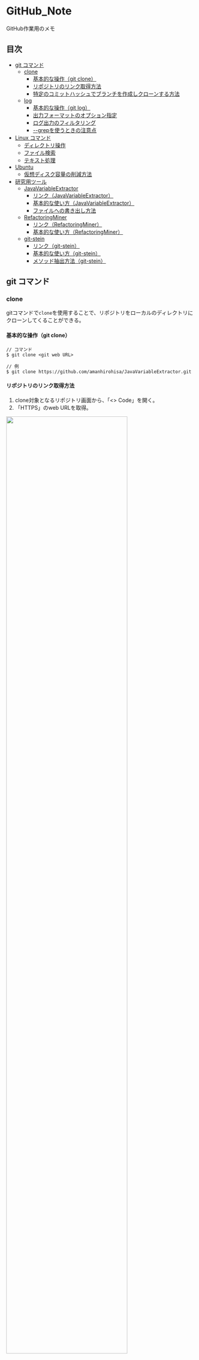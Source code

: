 # GitHub_Note
GitHub作業用のメモ


## 目次
- [git コマンド](#git-コマンド)
  - [clone](#clone)
    - [基本的な操作（git clone）](#基本的な操作git-clone)
    - [リポジトリのリンク取得方法](#リポジトリのリンク取得方法)
    - [特定のコミットハッシュでブランチを作成しクローンする方法](#特定のコミットハッシュでブランチを作成しクローンする方法)
  - [log](#log)
    - [基本的な操作（git log）](#基本的な操作git-log)
    - [出力フォーマットのオプション指定](#出力フォーマットのオプション指定)
    - [ログ出力のフィルタリング](#ログ出力のフィルタリング)
    - [--grepを使うときの注意点](#--grepを使うときの注意点)
- [Linux コマンド](#Linux-コマンド)
  - [ディレクトリ操作](#ディレクトリ操作)
  - [ファイル検索](#ファイル検索)
  - [テキスト処理](#テキスト処理)
- [Ubuntu](#Ubuntu)
  - [仮想ディスク容量の削減方法](#仮想ディスク容量の削減方法) 
- [研究用ツール](#研究用ツール)
  - [JavaVariableExtractor](#JavaVariableExtractor)
    - [リンク（JavaVariableExtractor）](#リンクJavaVariableExtractor)
    - [基本的な使い方（JavaVariableExtractor）](#基本的な使い方JavaVariableExtractor) 
    - [ファイルへの書き出し方法](#ファイルへの書き出し方法)
  - [RefactoringMiner](#RefactoringMiner)
    - [リンク（RefactoringMiner）](#リンクRefactoringMiner)
    - [基本的な使い方（RefactoringMiner）](#基本的な使い方RefactoringMiner)
  - [git-stein](#git-stein)
    - [リンク（git-stein）](#リンクgit-stein)
    - [基本的な使い方（git-stein）](#基本的な使い方git-stein)
    - [メソッド抽出方法（git-stein）](#メソッド抽出方法git-stein)


## git コマンド
### clone
gitコマンドで`clone`を使用することで、リポジトリをローカルのディレクトリにクローンしてくることができる。

#### 基本的な操作（git clone）
```ApacheConf
// コマンド
$ git clone <git web URL>

// 例
$ git clone https://github.com/amanhirohisa/JavaVariableExtractor.git
```

#### リポジトリのリンク取得方法
1. clone対象となるリポジトリ画面から、「<> Code」を開く。<br>
2. 「HTTPS」のweb URLを取得。<br>
<img src="https://user-images.githubusercontent.com/105481222/228757235-0040642c-9975-4950-b0d6-ca1088985202.jpg" width="80%">

#### 特定のコミットハッシュでブランチを作成しクローンする方法
1. 対象となるリポジトリをフォークする
2. フォークしたリポジトリをgit cloneする
3. `cd`でクローンしたリポジトリに移動する
4. `git checkout -b <新しいブランチ名> <コミットハッシュ>`で特定のコミットハッシュでブランチを作成する
5. `git push origin <新しいブランチ名>`でリモートリポジトリに反映する
6. `git clone -b <新しいブランチ名> --single-branch https://github.com/ユーザー名/元リポジトリ.git (<作成するリポジトリ名>)`
```ApacheConf
// 例
// 手順2
$ git clone https://github.com/KokiOkai/dubbo.git
// 手順3
$ cd dubbo
// 手順4
$ git checkout -b research 8a509e9601fab4af278859c9d947fca8f5f0fa2
// 手順5
$ git push origin research
// 手順6
$ git clone -b research --single-branch https://github.com/KokiOkai/dubbo.git
```

### log
gitコマンドで`log`を使用することで、過去のコミット履歴を表示することができる。

#### 基本的な操作（git log）
コミット履歴を表示したいリポジトリに移動して実行する。

```ApacheConf
// コマンド
$ git log

// 例（リポジトリ：dubbo）
$ cd dubbo
/dubbo$ git log
```

オプションを指定しなかった場合、`git log`はコミットを新しい順に表示する。<br>
表示される内容は上から順に<br>
- コミットハッシュ：コミットを一意に識別するためのハッシュ値
- 著者：コミットを作成したユーザーの名前とメールアドレス
- コミット日時：コミットが行われた日時
- コミットメッセージ：コミットに関する説明やコメント

#### 出力フォーマットのオプション指定
コミット履歴について、出力したい情報をオプションにより指定する。
| コマンド | 説明 |
| :--- | :--- |
| -p | 各コミットのパッチ（コミット情報・変更内容）を表示する |
| --stat | 各コミットで変更されたファイルの統計情報（ファイル名・変更/追加/削除 の行）を表示する |
| --shortstat | --stat コマンドのうち、変更/追加/削除 の行だけを表示する |
| --name-only | コミット情報と変更されたファイルの一覧を表示する |
| --name-status | --name-only コマンドの出力に、変更(M)/追加(A)/削除(D) の情報を追加表示する |
| --oneline | 各コミットを1行で表示する |

#### ログ出力のフィルタリング
コミット履歴は、期間・編集者名・ファイル名・ディレクトリ名などでフィルタリングすることができる。
| コマンド | 説明 |
| :--- | :--- |
| -(n) | 直近のn件のコミットを表示 |
| --since="(期間)" | 指定した期間のコミットを表示 |
| --after="(日時)" | 指定した日時以降のコミットを表示 |
| --before="(日時)" | 指定した日時以前のコミットを表示 |
| --author="(名前)" | 編集者名から指定した名前にマッチするコミットを表示 |
| --grep="(文字列)" | 指定した文字列がコミットメッセージに含まれているコミットを表示 |
| -S"(文字列)" | 指定した文字列をコードに追加・削除したコミットを表示 |

#### --grepを使うときの注意点
gitコマンドをターミナルで実行する場合とコード上で実行する場合で記法が異なる。<br>
- ターミナル
```ApacheConf
〇：$ git log --oneline --grep="fix\|bug\|defect\|patch" -i
〇：$ git log --oneline --grep='fix\|bug\|defect\|patch' -i
✕：$ git log --oneline --grep=fix|bug|defect|patch -i
✕：$ git log --oneline --grep=fix\|bug\|defect\|patch -i
✕：$ git log --oneline --grep='fix|bug|defect|patch' -i
✕：$ git log --oneline --grep="fix|bug|defect|patch" -i
```
- Pythonコード（subprocess.run）
```ApacheConf
〇：git_command = ['git', 'log', '--oneline', '--grep=fix\|bug\|defect\|patch', '-i']
〇：git_command = ['git', 'log', '--oneline', '--grep=fix\\|bug\\|defect\\|patch', '-i']
✕：git_command = ['git', 'log', '--oneline', '--grep="fix|bug|defect|patch"', '-i']
✕：git_command = ['git', 'log', '--oneline', '--grep="fix\|bug\|defect\|patch"', '-i']
✕：git_command = ['git', 'log', '--oneline', '--grep="fix\\|bug\\|defect\\|patch"', '-i']
git_result = subprocess.run(git_command, stdout=subprocess.PIPE, stderr=subprocess.PIPE, cwd=git_directory, check=True, text=True)
```
- 補足（shell=Trueにすると、subprocessでもターミナルと同様に動く）
```ApacheConf
git_command = 'git log --oneline --grep="fix\|bug\|defect\|patch" -i'
git_result = subprocess.run(git_command, stdout=subprocess.PIPE, stderr=subprocess.PIPE, cwd=git_directory, check=True, text=True, shell=True) 
```


## Linux コマンド
### ディレクトリ操作
| コマンド | 説明 |
| :--- | :--- |
| cd ~/ | ホームディレクトリに移動する |
| cd ../ | 1つ上の階層のファイルに移動する |
| cd ../../ | 2つ上の階層のファイルに移動する |

### ファイル検索
| コマンド | 説明 |
| :--- | :--- |
| find (ディレクトリ) | 指定ディレクトリ以下のファイルを列挙 |
| find -name "(文字列)" | 指定した文字列に一致するファイル・ディレクトリを検索 |

### テキスト処理
| コマンド | 説明 |
| :--- | :--- |
| less (ファイル) | ファイルの内容表示（スクロール操作できる） |
| head (ファイル) | ファイルの先頭10行を表示 |
| head (ファイル) -(行数) | ファイルの先頭指定行数を表示 |
| tail (ファイル) | ファイルの末尾10行を表示 |
| tail (ファイル) -(行数) | ファイルの末尾指定行数を表示 |


## Ubuntu
### 仮想ディスク容量の削減方法
1. 仮想ディスク（VHD）ファイルのパスを確認する<br>
  ファイルエクスプローラーで「表示」にある「隠しファイル」にチェックを入れると、以下の場所に仮想ディスクがある。<br>
  プロパティを見て特にサイズの大きいものを辿れば見つかる。

```ApacheConf
// 仮想ディスク（VHD）ファイルのパス
C:\Users\Owner\AppData\Local\Packages\CanonicalGroupLimited.Ubuntu_79rhkp1fndgsc\LocalState\ext4.vhdx
```

2. コマンドプロンプトを起動する（WSLを起動している場合は閉じる）
3. WSLを停止する

```ApacheConf
C:\Users\Owner> wsl --shutdown
```

4. diskpartを起動する

```ApacheConf
C:\Users\Owner> diskpart
```

5. 仮想ディスクの選択・圧縮 

```ApacheConf
DISKPART> select vdisk file="C:\Users\Owner\AppData\Local\Packages\CanonicalGroupLimited.Ubuntu_79rhkp1fndgsc\LocalState\ext4.vhdx"

	DiskPart により、仮想ディスク ファイルが選択されました。
DISKPART> compact vdisk

	100% 完了しました
DISKPART> exit
```


## 研究用ツール
### JavaVariableExtractor
#### リンク（JavaVariableExtractor）
GitHubリンク：[https://github.com/amanhirohisa/JavaVariableExtractor](https://github.com/amanhirohisa/JavaVariableExtractor)

#### 基本的な使い方（JavaVariableExtractor）
1. リポジトリに公開されているjavaファイルをまとめた「jarファイル」を、Visual Studio Codeにダウンロードする。<br>
2. コマンドを実行

```ApacheConf
// コマンド「-v」：コマンドラインに処理内容を表示する
$ sudo java -jar JavaVariableExtractor.jar -v <java-file | java-file-directory>

// 例
$ sudo java -jar JavaVariableExtractor.jar -v dubbo
```

#### ファイルへの書き出し方法
UNIXコマンドによって、標準出力をファイルに書き出す。

| コマンド | 使い方 | 説明 |
| :--- | :--- | :--- |
| > | (コマンド) > (ファイル) | コマンドの結果（標準出力）をファイルに書き出す |
| 2> | (コマンド) 2> (ファイル) | コマンドの結果（標準エラー出力）をファイルに書き出す |
| &> | (コマンド) &> (ファイル) | コマンドの結果（標準出力、標準エラー出力）をファイルに書き出す |

```ApacheConf
// コマンド
$ sudo java -jar JavaVariableExtractor.jar <java-file | java-file-directory> &> <保存先の指定・保存するファイル名・識別子>

// 例
$ sudo java -jar JavaVariableExtractor.jar dubbo &> ./output.txt
```

### RefactoringMiner
#### リンク（RefactoringMiner）
GitHubリンク：[https://github.com/tsantalis/RefactoringMiner](https://github.com/tsantalis/RefactoringMiner)

#### 基本的な使い方（RefactoringMiner）
1. ホームディレクトリからzipファイルを解凍した場所まで指定または移動して、`sudo`でコマンドを実行。<br>
2. コマンド`-a <git-repo-folder> <branch> -json <path-to-json-file>`を実行。

```ApacheConf
// 例
$ sudo ./RefactoringMiner/build/distributions/RefactoringMiner-2.3.2/bin/RefactoringMiner -a dubbo 3.2 -json ./test.json
```

### git-stein
#### リンク（git-stein）
GitHubリンク：[https://github.com/sh5i/git-stein](https://github.com/sh5i/git-stein)

#### 基本的な使い方（git-stein）
1. クローンしてからbuildする必要がある。
```ApacheConf
// プロジェクト「git-stein」をcloneする
$ git clone https://github.com/sh5i/git-stein.git
// プロジェクト「git-stein」に移動
$ cd git-stein
// 実行に必要なファイル作成
$ ./gradlew executableJar
// jarファイルを実行しやすい場所にコピーする
$ cp /path/to/git-stein/build/libs/git-stein.jar
```

2. 「git-stein」のコマンドは、**General Option**と**Subcommand**を指定して実行する。
```ApacheConf
$ java -jar git-stein.jar [General Option] <repo> [Subcommand]
```

3. **Subcommand**で`@historage`を使用するために、「**Universal Ctags**」をインストールする。
```ApacheConf
$ sudo apt-get install universal-ctags
```

4. Visual Studio Code拡張機能をインストールする。<br>
  Visual Studio Codeを開き、`Ctrl + P (Windows/Linux)`を押してコマンドパレットを開く。<br>
  次にコマンド`ext install ctags`を入力して、拡張機能「**Ctags Support**」を検索・インストールする。

#### メソッド抽出方法（git-stein）
- **General Option**で`-o`コマンドを使用して、変換後のリポジトリのパスを指定して生成する。
- `<path/to/target-repo>`は変換後のリポジトリのパス、`<path/to/source-repo>`は変換したい元リポジトリである。
- 注意点として、`<path/to/target-repo>`に指定する変換後のフォルダを事前に作成する必要はない。
- **Subcommand**で`@historage`を指定して、メソッド抽出のコマンド`--module=method`を使用する。

```ApacheConf
// コマンド
$ java -jar git-stein.jar -o <path/to/target-repo> <path/to/source-repo> @historage --module=method

// 例
$ java -jar git-stein.jar -o ./Java-Snake-Game_git-stein ./Java-Snake-Game @historage --module=method
```

- 対象とするプロジェクトのサイズが大きい場合、Javaのヒープ領域不足（Java heap space）のエラーが発生することがある。
- エラー文：`Exception in thread "main" java.lang.OutOfMemoryError: Java heap space`
- エラーを回避するには、Javaのヒープ領域のサイズを拡張するコマンドを入れる。

```ApacheConf
// 例
$ java -Xmx3g -jar git-stein.jar -o ./Java-Snake-Game_git-stein ./Java-Snake-Game @historage --module=method
```

- Javaのヒープ領域はコマンドで確認できる。
- **InitialHeapSize**が初期ヒープサイズで、**MaxHeapSize**が最大ヒープサイズである。

```ApacheConf
$ java -XX:+PrintFlagsFinal -version | grep HeapSize
```
